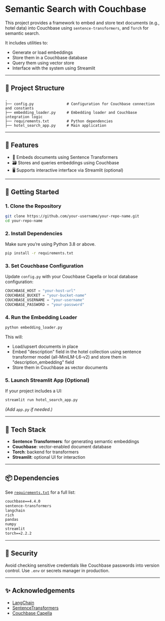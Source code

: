 # Semantic Search with Couchbase

This project provides a framework to embed and store text documents (e.g., hotel data) into Couchbase using `sentence-transformers`, and `Torch` for semantic search.

It includes utilities to:
- Generate or load embeddings
- Store them in a Couchbase database
- Query them using vector store
- Interface with the system using Streamlit

---

## 📁 Project Structure

```
.
├── config.py               # Configuration for Couchbase connection and constants
├── embedding_loader.py     # Embedding loader and Couchbase integration logic
├── requirements.txt        # Python dependencies
├── hotel_search_app.py     # Main application
```

---

## 🧠 Features

- 🧠 Embeds documents using Sentence Transformers
- 🗃️ Stores and queries embeddings using Couchbase
- 🖥️ Supports interactive interface via Streamlit (optional)

---

## 🚀 Getting Started

### 1. Clone the Repository

```bash
git clone https://github.com/your-username/your-repo-name.git
cd your-repo-name
```

### 2. Install Dependencies

Make sure you’re using Python 3.8 or above.

```bash
pip install -r requirements.txt
```

### 3. Set Couchbase Configuration

Update `config.py` with your Couchbase Capella or local database configuration:

```python
COUCHBASE_HOST = "your-host-url"
COUCHBASE_BUCKET = "your-bucket-name"
COUCHBASE_USERNAME = "your-username"
COUCHBASE_PASSWORD = "your-password"
```

### 4. Run the Embedding Loader

```bash
python embedding_loader.py
```

This will:
- Load/upsert documents in place 
- Embed "description" field in the hotel collection using sentence transformer model (all-MiniLM-L6-v2) and store them in "description_embedding" field
- Store them in Couchbase as vector documents

### 5. Launch Streamlit App (Optional)

If your project includes a UI:

```bash
streamlit run hotel_search_app.py
```

*(Add `app.py` if needed.)*

---

## 🧪 Tech Stack

- **Sentence Transformers**: for generating semantic embeddings
- **Couchbase**: vector-enabled document database
- **Torch**: backend for transformers
- **Streamlit**: optional UI for interaction

---

## 📦 Dependencies

See [`requirements.txt`](requirements.txt) for a full list:

```txt
couchbase==4.4.0
sentence-transformers
langchain
rich
pandas
numpy
streamlit
torch==2.2.2
```

---

## 🔐 Security

Avoid checking sensitive credentials like Couchbase passwords into version control. Use `.env` or secrets manager in production.

---

## ✨ Acknowledgements

- [LangChain](https://github.com/langchain-ai/langchain)
- [SentenceTransformers](https://www.sbert.net/)
- [Couchbase Capella](https://www.couchbase.com/products/capella)
